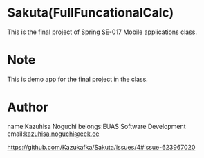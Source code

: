 # Sakuta(FullFuncationalCalc)
 
 This is the final project of Spring SE-017 Mobile applications class.
 
# Note
 
This is demo app for the final project in the class.

 
# Author
 
name:Kazuhisa Noguchi
belongs:EUAS Software Development 
email:kazuhisa.noguchi@eek.ee

https://github.com/Kazukafka/Sakuta/issues/4#issue-623967020
